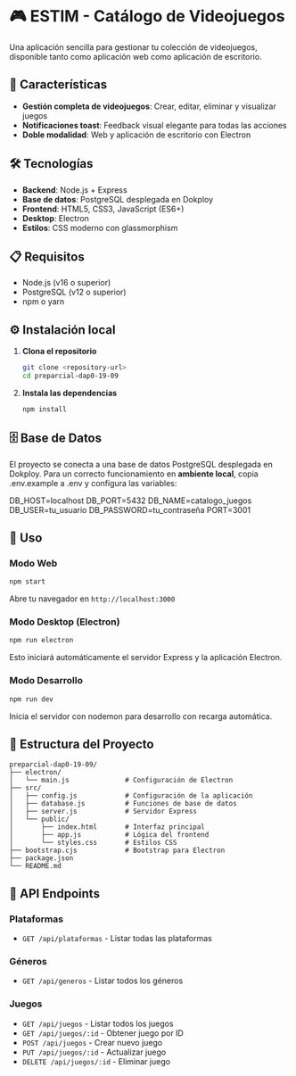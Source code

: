 # 🎮 ESTIM - Catálogo de Videojuegos

Una aplicación sencilla para gestionar tu colección de videojuegos, disponible tanto como aplicación web como aplicación de escritorio.

## 🚀 Características

- **Gestión completa de videojuegos**: Crear, editar, eliminar y visualizar juegos
- **Notificaciones toast**: Feedback visual elegante para todas las acciones
- **Doble modalidad**: Web y aplicación de escritorio con Electron

## 🛠️ Tecnologías

- **Backend**: Node.js + Express
- **Base de datos**: PostgreSQL desplegada en Dokploy
- **Frontend**: HTML5, CSS3, JavaScript (ES6+)
- **Desktop**: Electron
- **Estilos**: CSS moderno con glassmorphism

## 📋 Requisitos

- Node.js (v16 o superior)
- PostgreSQL (v12 o superior)
- npm o yarn

## ⚙️ Instalación local

1. **Clona el repositorio**
   ```bash
   git clone <repository-url>
   cd preparcial-dap0-19-09
   ```

2. **Instala las dependencias**
   ```bash
   npm install
   ```

## 🗄️ Base de Datos
El proyecto se conecta a una base de datos PostgreSQL desplegada en Dokploy. Para un correcto funcionamiento en **ambiente local**, copia .env.example a .env y configura las variables:

DB_HOST=localhost
DB_PORT=5432
DB_NAME=catalogo_juegos
DB_USER=tu_usuario
DB_PASSWORD=tu_contraseña
PORT=3001
 
## 🚀 Uso

### Modo Web
```bash
npm start
```
Abre tu navegador en `http://localhost:3000`

### Modo Desktop (Electron)
```bash
npm run electron
```
Esto iniciará automáticamente el servidor Express y la aplicación Electron.

### Modo Desarrollo
```bash
npm run dev
```
Inicia el servidor con nodemon para desarrollo con recarga automática.

## 📁 Estructura del Proyecto

```
preparcial-dap0-19-09/
├── electron/
│   └── main.js              # Configuración de Electron
├── src/
│   ├── config.js            # Configuración de la aplicación
│   ├── database.js          # Funciones de base de datos
│   ├── server.js            # Servidor Express
│   └── public/
│       ├── index.html       # Interfaz principal
│       ├── app.js           # Lógica del frontend
│       └── styles.css       # Estilos CSS
├── bootstrap.cjs            # Bootstrap para Electron
├── package.json
└── README.md
```

## 🔧 API Endpoints

### Plataformas
- `GET /api/plataformas` - Listar todas las plataformas

### Géneros
- `GET /api/generos` - Listar todos los géneros

### Juegos
- `GET /api/juegos` - Listar todos los juegos
- `GET /api/juegos/:id` - Obtener juego por ID
- `POST /api/juegos` - Crear nuevo juego
- `PUT /api/juegos/:id` - Actualizar juego
- `DELETE /api/juegos/:id` - Eliminar juego
